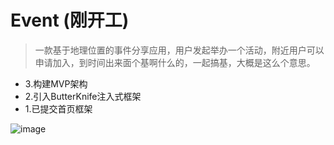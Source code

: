 # Event (刚开工)

> 一款基于地理位置的事件分享应用，用户发起举办一个活动，附近用户可以申请加入，到时间出来面个基啊什么的，一起搞基，大概是这么个意思。

- 3.构建MVP架构
- 2.引入ButterKnife注入式框架
- 1.已提交首页框架

![image](https://raw.githubusercontent.com/WaylanPunch/Event/master/Capture/device-2017-03-11-171436.png)
